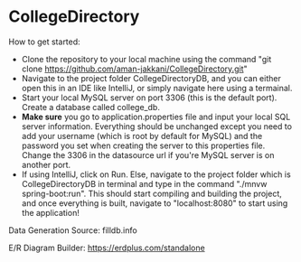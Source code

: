 # CollegeDirectory

How to get started:

- Clone the repository to your local machine using 
the command "git clone https://github.com/aman-jakkani/CollegeDirectory.git"
- Navigate to the project folder CollegeDirectoryDB, and you can either open this
in an IDE like IntelliJ, or simply navigate here using a termainal.
- Start your local MySQL server on port 3306 (this is the default port). Create a database called 
college_db. 
- <b>Make sure</b> you go to application.properties file and input your local SQL server information.
Everything should be unchanged except you need to add your username (which is root by default for MySQL) and the password you set when creating the server to this properties file. Change
the 3306 in the datasource url if you're MySQL server is on another port.
- If using IntelliJ, click on Run. Else, navigate to the project folder which is CollegeDirectoryDB in terminal and type in the command "./mnvw spring-boot:run".
This should start compiling and building the project, and once everything is built, navigate to "localhost:8080" to start using the application!

Data Generation Source: filldb.info

E/R Diagram Builder: https://erdplus.com/standalone
 
